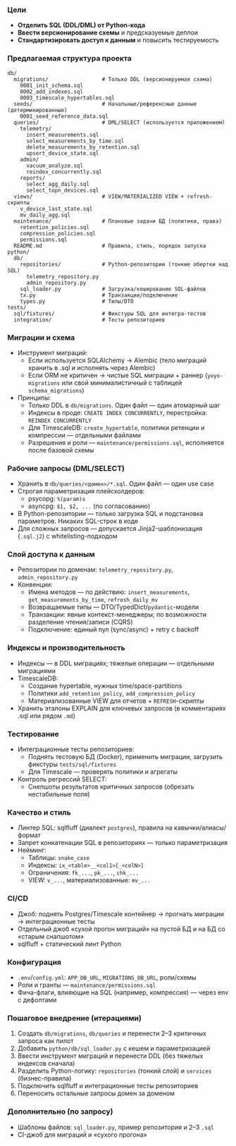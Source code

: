### Цели
- **Отделить SQL (DDL/DML) от Python-кода**
- **Ввести версионирование схемы** и предсказуемые деплои
- **Стандартизировать доступ к данным** и повысить тестируемость

### Предлагаемая структура проекта
```
db/
  migrations/                 # Только DDL (версионируемая схема)
    0001_init_schema.sql
    0002_add_indexes.sql
    0003_timescale_hypertables.sql
  seeds/                      # Начальные/референсные данные (детерминированные)
    0001_seed_reference_data.sql
  queries/                    # DML/SELECT (используется приложением)
    telemetry/
      insert_measurements.sql
      select_measurements_by_time.sql
      delete_measurements_by_retention.sql
      upsert_device_state.sql
    admin/
      vacuum_analyze.sql
      reindex_concurrently.sql
    reports/
      select_agg_daily.sql
      select_topn_devices.sql
  views/                      # VIEW/MATERIALIZED VIEW + refresh-скрипты
    v_device_last_state.sql
    mv_daily_agg.sql
  maintenance/                # Плановые задачи БД (политики, права)
    retention_policies.sql
    compression_policies.sql
    permissions.sql
  README.md                   # Правила, стиль, порядок запуска
python/
  db/
    repositories/             # Python-репозитории (тонкие обертки над SQL)
      telemetry_repository.py
      admin_repository.py
    sql_loader.py             # Загрузка/кеширование SQL-файлов
    tx.py                     # Транзакции/подключение
    types.py                  # Типы/DTO
tests/
  sql/fixtures/               # Фикстуры SQL для интегра-тестов
  integration/                # Тесты репозиториев
```

### Миграции и схема
- Инструмент миграций:
  - Если используется SQLAlchemy → Alembic (тело миграций хранить в .sql и исполнять через Alembic)
  - Если ORM не критичен → чистые SQL миграции + раннер (`yoyo-migrations` или свой минималистичный с таблицей `schema_migrations`)
- Принципы:
  - Только DDL в `db/migrations`. Один файл — один атомарный шаг
  - Индексы в проде: `CREATE INDEX CONCURRENTLY`, перестройка: `REINDEX CONCURRENTLY`
  - Для TimescaleDB: `create_hypertable`, политики ретенции и компрессии — отдельными файлами
  - Разрешения и роли — `maintenance/permissions.sql`, исполняется после базовой схемы

### Рабочие запросы (DML/SELECT)
- Хранить в `db/queries/<домен>/*.sql`. Один файл — один use case
- Строгая параметризация плейсхолдеров:
  - psycopg: `%(param)s`
  - asyncpg: `$1, $2, ...` (по согласованию)
- В Python-репозитории — только загрузка SQL и подстановка параметров. Никаких SQL-строк в коде
- Для сложных запросов — допускается Jinja2-шаблонизация (`.sql.j2`) с whitelisting-подходом

### Слой доступа к данным
- Репозитории по доменам: `telemetry_repository.py`, `admin_repository.py`
- Конвенции:
  - Имена методов — по действию: `insert_measurements`, `get_measurements_by_time`, `refresh_daily_mv`
  - Возвращаемые типы — DTO/TypedDict/`pydantic`-модели
  - Транзакции: явные контекст-менеджеры; по возможности разделение чтения/записи (CQRS)
  - Подключение: единый пул (sync/async) + retry с backoff

### Индексы и производительность
- Индексы — в DDL миграциях; тяжелые операции — отдельными миграциями
- TimescaleDB:
  - Создание hypertable, нужных time/space-partitions
  - Политики `add_retention_policy`, `add_compression_policy`
  - Материализованные VIEW для отчетов + `REFRESH`-скрипты
- Хранить эталоны EXPLAIN для ключевых запросов (в комментариях .sql или рядом `.md`)

### Тестирование
- Интеграционные тесты репозиториев:
  - Поднять тестовую БД (Docker), применить миграции, загрузить фикстуры `tests/sql/fixtures`
  - Для Timescale — проверять политики и агрегаты
- Контроль регрессий SELECT:
  - Снепшоты результатов критичных запросов (обрезать нестабильные поля)

### Качество и стиль
- Линтер SQL: sqlfluff (диалект `postgres`), правила на кавычки/алиасы/формат
- Запрет конкатенации SQL в репозиториях — только параметризация
- Нейминг:
  - Таблицы: `snake_case`
  - Индексы: `ix_<table>__<col1>[_<colN>]`
  - Ограничения: `fk_...`, `pk_...`, `chk_...`
  - VIEW: `v_...`, материализованные: `mv_...`

### CI/CD
- Джоб: поднять Postgres/Timescale контейнер → прогнать миграции → интеграционные тесты
- Отдельный джоб «сухой прогон миграций» на пустой БД и на БД со «старым снапшотом»
- sqlfluff + статический линт Python

### Конфигурация
- `.env`/`config.yml`: `APP_DB_URL`, `MIGRATIONS_DB_URL`, роли/схемы
- Роли и гранты — `maintenance/permissions.sql`
- Фича-флаги, влияющие на SQL (например, компрессия) — через env с дефолтами

### Пошаговое внедрение (итерациями)
1. Создать `db/migrations`, `db/queries` и перенести 2–3 критичных запроса как пилот
2. Добавить `python/db/sql_loader.py` с кешем и параметризацией
3. Ввести инструмент миграций и перенести DDL (без тяжелых индексов сначала)
4. Разделить Python-логику: `repositories` (тонкий слой) и `services` (бизнес-правила)
5. Подключить sqlfluff и интеграционные тесты репозиториев
6. Переносить остальные запросы домен за доменом

### Дополнительно (по запросу)
- Шаблоны файлов: `sql_loader.py`, пример репозитория и 2–3 `.sql`
- CI-джоб для миграций и «сухого прогона»
